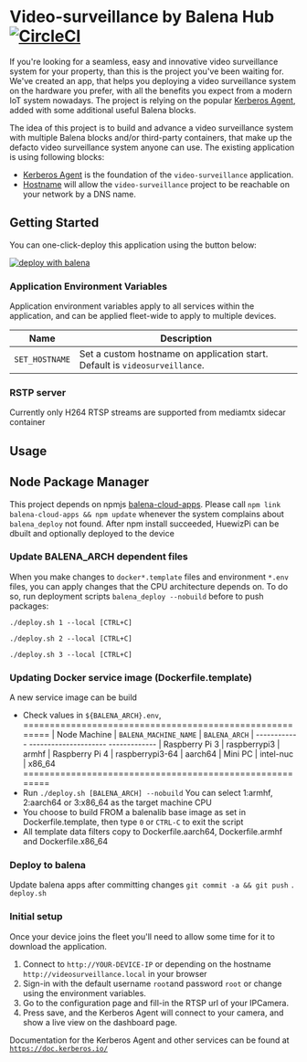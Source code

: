 # Video-surveillance by Balena Hub [![CircleCI](https://dl.circleci.com/status-badge/img/gh/b23prodtm/asecuritywebcam/tree/main.svg?style=svg)](https://dl.circleci.com/status-badge/redirect/gh/b23prodtm/asecuritywebcam/tree/main)

If you're looking for a seamless, easy and innovative video surveillance system for your property, than this is the project you've been waiting for. We've created an app, that helps you deploying a video surveillance system on the hardware you prefer, with all the benefits you expect from a modern IoT system nowadays. The project is relying on the popular [Kerberos Agent](https://github.com/kerberos-io/agent), added with some additional useful Balena blocks.

The idea of this project is to build and advance a video surveillance system with multiple Balena blocks and/or third-party containers, that make up the defacto video surveillance system anyone can use. The existing application is using following blocks:

- [Kerberos Agent](https://hub.balena.io/blocks/2064662/agent) is the foundation of the `video-surveillance` application.
- [Hostname](https://hub.balena.io/blocks/1918778/hostname-armv7hf) will allow the `video-surveillance` project to be reachable on your network by a DNS name.

## Getting Started

You can one-click-deploy this application using the button below:

[![deploy with balena](https://balena.io/deploy.svg)](https://dashboard.balena-cloud.com/deploy?repoUrl=https://github.com/b23prodtm/asecuritywebcam)

### Application Environment Variables

Application environment variables apply to all services within the application, and can be applied fleet-wide to apply to multiple devices.

| Name           | Description                                                                 |
| -------------- | --------------------------------------------------------------------------- |
| `SET_HOSTNAME` | Set a custom hostname on application start. Default is `videosurveillance`. |

### RSTP server
Currently only H264 RTSP streams are supported from mediamtx sidecar container

## Usage

## Node Package Manager

  This project depends on npmjs [balena-cloud-apps](https://www.npmjs.com/package/balena-cloud-apps). Please call
  `npm link balena-cloud-apps && npm update`
  whenever the system complains about `balena_deploy` not found.
After npm install succeeded, HuewizPi can be dbuilt and optionally deployed to the device

### Update BALENA_ARCH dependent files

When you make changes to `docker*.template` files and environment `*.env` files, you can apply changes that the CPU architecture depends on. To do so, run
deployment scripts `balena_deploy --nobuild` before to push packages:
``` Updates armhf files
./deploy.sh 1 --local [CTRL+C]
```
``` Updates aarch64 files
./deploy.sh 2 --local [CTRL+C]
```
```  Updates x86_64 files
./deploy.sh 3 --local [CTRL+C]
```

### Updating Docker service image (Dockerfile.template)

A new service image can be build
- Check values in `${BALENA_ARCH}.env`,
========================================================
| Node Machine   | `BALENA_MACHINE_NAME` | `BALENA_ARCH`
| ------------     ---------------------   -------------
| Raspberry Pi 3 | raspberrypi3           | armhf
| Raspberry Pi 4 | raspberrypi3-64       | aarch64
| Mini PC        | intel-nuc             | x86_64
========================================================
- Run `./deploy.sh [BALENA_ARCH] --nobuild`
  You can select 1:armhf, 2:aarch64 or 3:x86_64 as the target machine CPU
- You choose to build FROM a balenalib base image as set in Dockerfile.template, then type `0` or `CTRL-C` to exit the script
- All template data filters copy to Dockerfile.aarch64, Dockerfile.armhf and Dockerfile.x86_64

### Deploy to balena
Update balena apps after committing changes `git commit -a && git push`
  `. deploy.sh`

### Initial setup

Once your device joins the fleet you'll need to allow some time for it to download the application.

1. Connect to `http://YOUR-DEVICE-IP` or depending on the hostname `http://videosurveillance.local` in your browser
2. Sign-in with the default username `root`and password `root` or change using the environment variables.
3. Go to the configuration page and fill-in the RTSP url of your IPCamera.
4. Press save, and the Kerberos Agent will connect to your camera, and show a live view on the dashboard page.

Documentation for the Kerberos Agent and other services can be found at [`https://doc.kerberos.io/`](https://doc.kerberos.io/)
